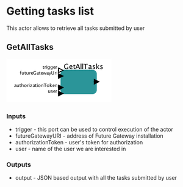 # Getting tasks list

This actor allows to retrieve all tasks submitted by user

## GetAllTasks

![GetAllTasks](GetAllTasks.png)

### Inputs

* trigger - this port can be used to control execution of the actor
* futureGatewayURI - address of Future Gateway installation
* authorizationToken - user's token for authorization
* user - name of the user we are interested in

### Outputs 

* output - JSON based output with all the tasks submitted by user